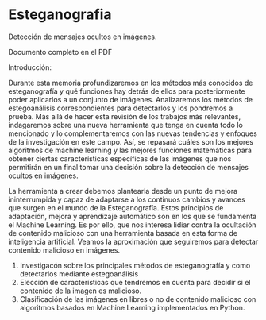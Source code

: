 # Esteganografia
Detección de mensajes ocultos en imágenes.

Documento completo en el PDF

Introducción:

Durante esta memoria profundizaremos en los métodos más conocidos de esteganografía y qué funciones hay detrás de ellos para posteriormente poder aplicarlos a un conjunto de imágenes. Analizaremos los métodos de estegoanálisis correspondientes para detectarlos y los pondremos a prueba. Más allá de hacer esta revisión de los trabajos más relevantes, indagaremos sobre una nueva herramienta que tenga en cuenta todo lo mencionado y lo complementaremos con las nuevas tendencias y enfoques de la investigación en este campo. Así, se repasará cuáles son los mejores algoritmos de machine learning y las mejores funciones matemáticas para obtener ciertas características específicas de las imágenes que nos permitirán en un final tomar una decisión sobre la detección de mensajes ocultos en imágenes.

La herramienta a crear debemos plantearla desde un punto de mejora ininterrumpida y capaz de adaptarse a los continuos cambios y avances que surgen en el mundo de la Esteganografía. Estos principios de adaptación, mejora y aprendizaje automático son en los que se fundamenta el Machine Learning. Es por ello, que nos interesa lidiar contra la ocultación de contenido malicioso con una herramienta basada en esta forma de inteligencia artificial.
Veamos la aproximación que seguiremos para detectar contenido malicioso en imágenes.
1.  Investigacón sobre los principales métodos de esteganografía y como detectarlos mediante estegoanálisis
2.	Elección de características que tendremos en cuenta para decidir si el contenido de la imagen es malicioso.
3.	Clasificación de las imágenes en libres o no de contenido malicioso con algoritmos basados en Machine Learning implementados en Python.

